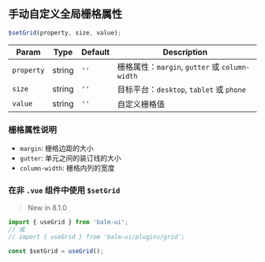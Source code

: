 ## 手动自定义全局栅格属性

```js
$setGrid(property, size, value);
```

| Param      | Type   | Default | Description                                    |
| ---------- | ------ | ------- | ---------------------------------------------- |
| `property` | string | `''`    | 栅格属性：`margin`, `gutter` 或 `column-width` |
| `size`     | string | `''`    | 目标平台：`desktop`, `tablet` 或 `phone`       |
| `value`    | string | `''`    | 自定义栅格值                                   |

### 栅格属性说明

- `margin`: 栅格边距的大小
- `gutter`: 单元之间的装订线的大小
- `column-width`: 栅格内列的宽度

### 在非 `.vue` 组件中使用 `$setGrid`

> New in 8.1.0

```js
import { useGrid } from 'balm-ui';
// 或
// import { useGrid } from 'balm-ui/plugins/grid';

const $setGrid = useGrid();
```
